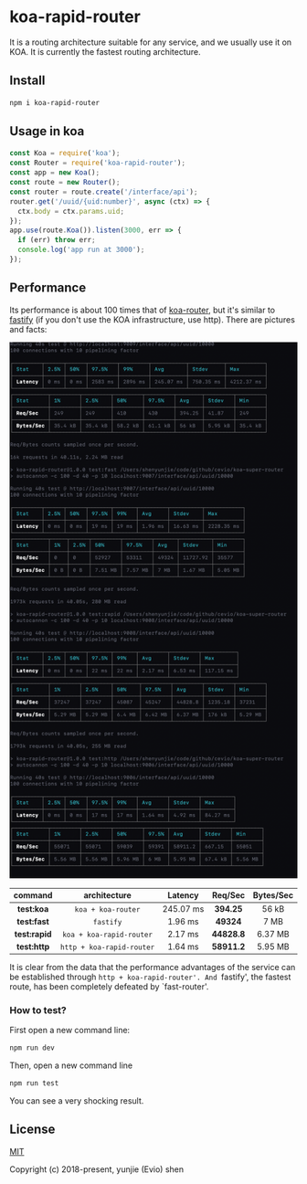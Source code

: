 
# koa-rapid-router

It is a routing architecture suitable for any service, and we usually use it on KOA. It is currently the fastest routing architecture.

## Install

```bash
npm i koa-rapid-router
```

## Usage in koa

```javascript
const Koa = require('koa');
const Router = require('koa-rapid-router');
const app = new Koa();
const route = new Router();
const router = route.create('/interface/api');
router.get('/uuid/{uid:number}', async (ctx) => {
  ctx.body = ctx.params.uid;
});
app.use(route.Koa()).listen(3000, err => {
  if (err) throw err;
  console.log('app run at 3000');
});
```

## Performance

Its performance is about 100 times that of [koa-router](https://www.npmjs.com/package/koa-router), but it's similar to [fastify](https://www.npmjs.com/package/fastify) (if you don't use the KOA infrastructure, use http). There are pictures and facts:

![koa-rapid-router](./preview-performance.png)

| command | architecture | Latency | Req/Sec | Bytes/Sec |
| :-----: | :----------: | :-----: | :-----: | :-------: |
| **test:koa** | `koa + koa-router` | 245.07 ms | **394.25** | 56 kB |
| **test:fast** | `fastify` | 1.96 ms | **49324** | 7 MB |
| **test:rapid** | `koa + koa-rapid-router` | 2.17 ms | **44828.8** | 6.37 MB |
| **test:http** | `http + koa-rapid-router` | 1.64 ms | **58911.2** | 5.95 MB |

It is clear from the data that the performance advantages of the service can be established through `http + koa-rapid-router'. And `fastify', the fastest route, has been completely defeated by `fast-router'.

### How to test?

First open a new command line:

```bash
npm run dev
```

Then, open a new command line

```bash
npm run test
```

You can see a very shocking result.

## License

[MIT](http://opensource.org/licenses/MIT)

Copyright (c) 2018-present, yunjie (Evio) shen